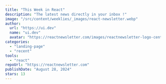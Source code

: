 ```yaml
---
title: "This Week in React"
description: "The latest news directly in your inbox !"
image: "/src/content/weeklies/_images/react-newsletter.webp"
author:
  url: "https://ui.dev"
  name: "ui.dev"
  avatar: "https://reactnewsletter.com/images/reactnewsletter-logo-center.svg"
categories:
  - "landing-page"
  - "recent"
tools:
  - "react"
repoUrl: "https://reactnewsletter.com"
publishDate: "August 28, 2024"
stars: 13
---
```

